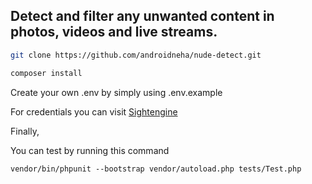 ## Detect and filter any unwanted content in photos, videos and live streams.

```sh
git clone https://github.com/androidneha/nude-detect.git
```

```sh
composer install
```
Create your own .env by simply using .env.example

For credentials you can visit [Sightengine](#https://sightengine.com/)

Finally,

You can test by running this command

```
vendor/bin/phpunit --bootstrap vendor/autoload.php tests/Test.php
```